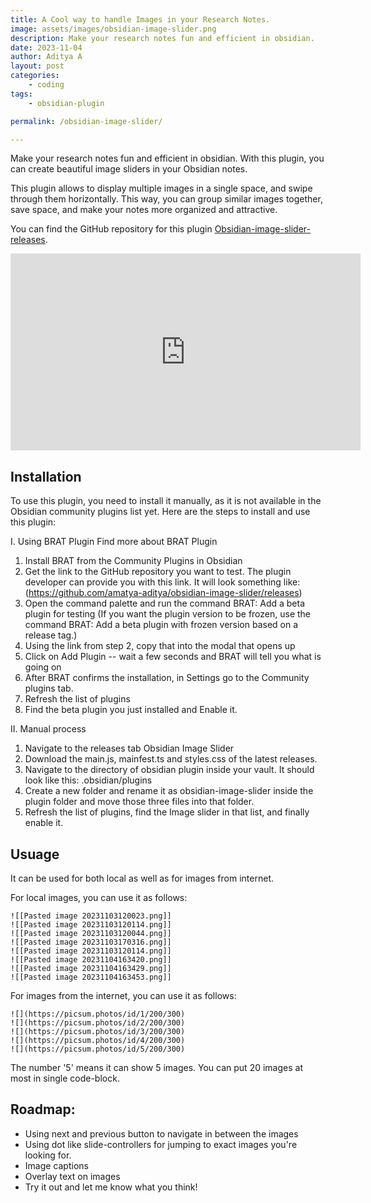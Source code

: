 ```yaml
---
title: A Cool way to handle Images in your Research Notes.
image: assets/images/obsidian-image-slider.png
description: Make your research notes fun and efficient in obsidian.
date: 2023-11-04
author: Aditya A
layout: post
categories:
    - coding
tags:
    - obsidian-plugin

permalink: /obsidian-image-slider/

---
```





Make your research notes fun and efficient in obsidian. With this plugin, you can create beautiful image sliders in your Obsidian notes.

This plugin allows to display multiple images in a single space, and swipe through them horizontally. This way, you can group similar images together, save space, and make your notes more organized and attractive.



You can find the GitHub repository for this plugin [Obsidian-image-slider-releases](https://github.com/amatya-aditya/obsidian-image-slider/releases).



<div class="row mt-3">
    <div class="col-sm mt-3 mt-md-0"  style="text-align: center;" >
        <iframe width="560" height="315" src="https://www.youtube.com/embed/4K93y2C2Mbo?si=WY-fDtpeqv0H-_YE&amp;controls=0" title="YouTube video player" frameborder="0" allow="accelerometer; autoplay; clipboard-write; encrypted-media; gyroscope; picture-in-picture; web-share" allowfullscreen></iframe>
    </div>
</div>

## Installation
To use this plugin, you need to install it manually, as it is not available in the Obsidian community plugins list yet. Here are the steps to install and use this plugin:

I. Using BRAT Plugin Find more about BRAT Plugin

1. Install BRAT from the Community Plugins in Obsidian
2. Get the link to the GitHub repository you want to test. The plugin developer can provide you with this link. It will look something like: (https://github.com/amatya-aditya/obsidian-image-slider/releases)
3. Open the command palette and run the command BRAT: Add a beta plugin for testing (If you want the plugin version to be frozen, use the command BRAT: Add a beta plugin with frozen version based on a release tag.)
4. Using the link from step 2, copy that into the modal that opens up
5. Click on Add Plugin -- wait a few seconds and BRAT will tell you what is going on
6. After BRAT confirms the installation, in Settings go to the Community plugins tab.
7. Refresh the list of plugins
8. Find the beta plugin you just installed and Enable it.

II. Manual process

1. Navigate to the releases tab Obsidian Image Slider
2. Download the main.js, mainfest.ts and styles.css of the latest releases.
3. Navigate to the directory of obsidian plugin inside your vault. It should look like this: .obsidian/plugins
4. Create a new folder and rename it as obsidian-image-slider inside the plugin folder and move those three files into that folder.
5. Refresh the list of plugins, find the Image slider in that list, and finally enable it.


## Usuage

It can be used for both local as well as for images from internet. 

For local images, you can use it as follows:

```image-slider-8
![[Pasted image 20231103120023.png]]
![[Pasted image 20231103120114.png]]
![[Pasted image 20231103120044.png]]
![[Pasted image 20231103170316.png]]
![[Pasted image 20231103120114.png]]
![[Pasted image 20231104163420.png]]
![[Pasted image 20231104163429.png]]
![[Pasted image 20231104163453.png]]
```
For images from the internet, you can use it as follows:

```image-slider-5
![](https://picsum.photos/id/1/200/300)
![](https://picsum.photos/id/2/200/300)
![](https://picsum.photos/id/3/200/300)
![](https://picsum.photos/id/4/200/300)
![](https://picsum.photos/id/5/200/300)
```

The number '5' means it can show 5 images. You can put 20 images at most in single code-block.

## Roadmap:

- Using next and previous button to navigate in between the images
- Using dot like slide-controllers for jumping to exact images you're looking for.
- Image captions
- Overlay text on images
- Try it out and let me know what you think!



